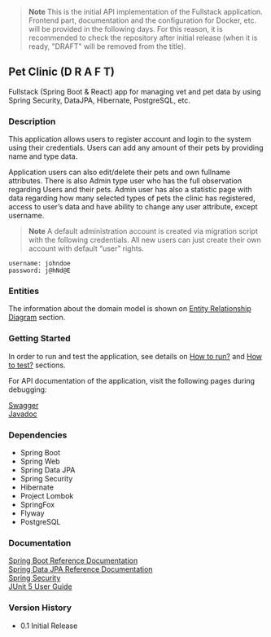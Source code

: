 
> **Note** This is the initial API implementation of the Fullstack application. Frontend part, documentation and the 
> configuration for Docker, etc. will be provided in the following days. For this reason, it is recommended to check the 
> repository after initial release (when it is ready, "DRAFT" will be removed from the title). 


## Pet Clinic (D R A F T)
Fullstack (Spring Boot & React) app for managing vet and pet data by using Spring Security, DataJPA, Hibernate, PostgreSQL, etc.


### Description
This application allows users to register account and login to the system using their credentials. Users can add any amount of their pets 
by providing name and type data.

Application users can also edit/delete their pets and own fullname attributes. There is also Admin type user who has the full observation regarding Users and their pets.
Admin user has also a statistic page with data regarding how many selected types of pets the clinic has registered, access to user’s data and have ability to change any user
attribute, except username.

> **Note** A default administration account is created via migration script with the following credentials. All new users can just create their own
account with default “user” rights.

```
username: johndoe
password: j@hNd@E
```


### Entities

The information about the domain model is shown on [Entity Relationship Diagram](backend/src/main/resources/docs/er_diagram.md) section.


### Getting Started

In order to run and test the application, see details on [How to run?](backend/src/main/resources/docs/how_to_run.md) and [How to test?](backend/src/main/resources/docs/how_to_test.md) sections.

For API documentation of the application, visit the following pages during debugging: <br/>

[Swagger](http://localhost:8080/swagger-ui/index.html)<br/>
[Javadoc](backend/src/main/resources/javadoc/index.html)


### Dependencies

* Spring Boot
* Spring Web
* Spring Data JPA
* Spring Security
* Hibernate
* Project Lombok
* SpringFox
* Flyway
* PostgreSQL


### Documentation
[Spring Boot Reference Documentation](https://docs.spring.io/spring-boot/docs/current/reference/htmlsingle/)<br/>
[Spring Data JPA Reference Documentation](https://docs.spring.io/spring-data/jpa/docs/current/reference/html/)<br/>
[Spring Security](https://docs.spring.io/spring-security/reference/index.html)<br/>
[JUnit 5 User Guide](https://junit.org/junit5/docs/snapshot/user-guide/)<br/>


### Version History

* 0.1 Initial Release


<br/>
<br/>